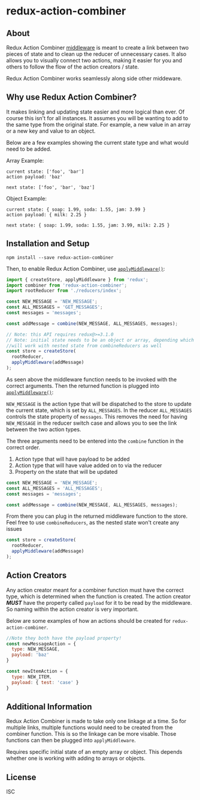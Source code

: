 # redux-action-combiner

## About
Redux Action Combiner [middleware](https://github.com/reactjs/redux/blob/master/docs/advanced/Middleware.md) is meant to create a link between two pieces of state and to clean up the reducer of unnecessary cases. It also allows you to visually connect two actions, making it easier for you and others to follow the flow of the action creators / state.

Redux Action Combiner works seamlessly along side other middeware.

## Why use Redux Action Combiner?

It makes linking and updating state easier and more logical than ever. Of course this isn't for all instances. It assumes you will be wanting to add to the same type from the original
state. For example, a new value in an array or a new key and value to an object.

Below are a few examples showing the current state type and what would need to be added.

Array Example:
```
current state: ['foo', 'bar']
action payload: 'baz'

next state: ['foo', 'bar', 'baz']
```

Object Example:
```
current state: { soap: 1.99, soda: 1.55, jam: 3.99 }
action payload: { milk: 2.25 }

next state: { soap: 1.99, soda: 1.55, jam: 3.99, milk: 2.25 }
```

## Installation and Setup

```
npm install --save redux-action-combiner
```

Then, to enable Redux Action Combiner, use [`applyMiddleware()`](http://redux.js.org/docs/api/applyMiddleware.html):

```js
import { createStore, applyMiddleware } from 'redux';
import combiner from 'redux-action-combiner';
import rootReducer from './reducers/index';

const NEW_MESSAGE = 'NEW_MESSAGE';
const ALL_MESSAGES = 'GET_MESSAGES';
const messages = 'messages';

const addMessage = combine(NEW_MESSAGE, ALL_MESSAGES, messages);

// Note: this API requires redux@>=3.1.0
// Note: initial state needs to be an object or array, depending which type being used
//will work with nested state from combineReducers as well
const store = createStore(
  rootReducer,
  applyMiddleware(addMessage)
);
```

As seen above the middleware function needs to be invoked with the correct arguments. Then the returned function is plugged into [`applyMiddleware()`](http://redux.js.org/docs/api/applyMiddleware.html):

```NEW_MESSAGE``` is the action type that will be dispatched to the store to update the current state, which is set by ```ALL_MESSAGES```. In the reducer ```ALL_MESSAGES``` controls the state property of ```messages```. This removes the need for having ```NEW_MESSAGE``` in the reducer switch case and allows you to see the link between the two action types.

The three arguments need to be entered into the ```combine``` function in the correct order.
1. Action type that will have payload to be added
2. Action type that will have value added on to via the reducer
3. Property on the state that will be updated

```js
const NEW_MESSAGE = 'NEW_MESSAGE';
const ALL_MESSAGES = 'ALL_MESSAGES';
const messages = 'messages';

const addMessage = combine(NEW_MESSAGE, ALL_MESSAGES, messages);

```
From there you can plug in the returned middleware function to the store.
Feel free to use ```combineReducers```, as the nested state won't create any issues

```js
const store = createStore(
  rootReducer,
  applyMiddleware(addMessage)
);
```

## Action Creators

Any action creator meant for a combiner function must have the correct type, which is determined when the function is created. The action creator ***MUST*** have the property called ```payload``` for it to be read by the middleware. So naming within the action creator is very important.

Below are some examples of how an actions should be created for ```redux-action-combiner```.

```js
//Note they both have the payload property!
const newMessageAction = {
  type: NEW_MESSAGE,
  payload: 'baz'
}

const newItemAction = {
  type: NEW_ITEM,
  payload: { test: 'case' }
}
```

## Additional Information

Redux Action Combiner is made to take only one linkage at a time. So for multiple links, multiple functions would need to be created from the combiner function. This is so the linkage can be more visable. Those functions can then be plugged into ```applyMiddleware```.

Requires specific initial state of an empty array or object. This depends whether one is working with adding to arrays or objects.

## License

ISC
